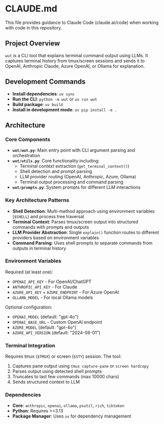 # CLAUDE.md

This file provides guidance to Claude Code (claude.ai/code) when working with code in this repository.

## Project Overview

`wut` is a CLI tool that explains terminal command output using LLMs. It captures terminal history from tmux/screen sessions and sends it to OpenAI, Anthropic Claude, Azure OpenAI, or Ollama for explanation.

## Development Commands

- **Install dependencies**: `uv sync`
- **Run the CLI**: `python -m wut` or `uv run wut`
- **Build package**: `uv build`
- **Install in development mode**: `uv pip install -e .`

## Architecture

### Core Components

- **`wut/wut.py`**: Main entry point with CLI argument parsing and orchestration
- **`wut/utils.py`**: Core functionality including:
  - Terminal context extraction (`get_terminal_context()`)
  - Shell detection and prompt parsing
  - LLM provider routing (OpenAI, Anthropic, Azure, Ollama)
  - Terminal output processing and command parsing
- **`wut/prompts.py`**: System prompts for different LLM interactions

### Key Architecture Patterns

- **Shell Detection**: Multi-method approach using environment variables (`$SHELL`) and process tree traversal
- **Terminal Context**: Parses tmux/screen output into structured commands with prompts and outputs
- **LLM Provider Abstraction**: Single `explain()` function routes to different providers based on environment variables
- **Command Parsing**: Uses shell prompts to separate commands from outputs in terminal history

### Environment Variables

Required (at least one):
- `OPENAI_API_KEY` - For OpenAI/ChatGPT
- `ANTHROPIC_API_KEY` - For Claude
- `AZURE_API_KEY` + `AZURE_ENDPOINT` - For Azure OpenAI
- `OLLAMA_MODEL` - For local Ollama models

Optional configuration:
- `OPENAI_MODEL` (default: "gpt-4o")
- `OPENAI_BASE_URL` - Custom OpenAI endpoint
- `AZURE_MODEL` (default: "gpt-4o")
- `AZURE_API_VERSION` (default: "2024-06-01")

### Terminal Integration

Requires tmux (`$TMUX`) or screen (`$STY`) session. The tool:
1. Captures pane output using `tmux capture-pane` or `screen hardcopy`
2. Parses output using detected shell prompts
3. Truncates to last few commands (max 10000 chars)
4. Sends structured context to LLM

### Dependencies

- **Core**: `anthropic`, `openai`, `ollama`, `psutil`, `rich`, `tiktoken`
- **Python**: Requires >=3.13
- **Package Manager**: Uses `uv` for dependency management